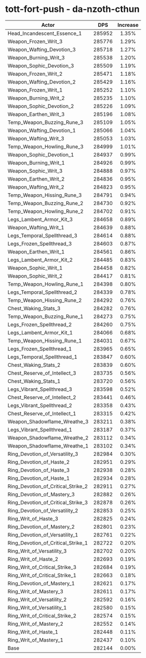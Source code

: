 # tott-fort-push - da-nzoth-cthun
| Actor | DPS | Increase |
|---|:---:|:---:|
|Head_Incandescent_Essence_1|285952|1.35%|
|Weapon_Frozen_Writ_3|285776|1.29%|
|Weapon_Wafting_Devotion_3|285718|1.27%|
|Weapon_Burning_Writ_3|285538|1.20%|
|Weapon_Sophic_Devotion_3|285509|1.19%|
|Weapon_Frozen_Writ_2|285471|1.18%|
|Weapon_Wafting_Devotion_2|285429|1.16%|
|Weapon_Frozen_Writ_1|285252|1.10%|
|Weapon_Burning_Writ_2|285235|1.10%|
|Weapon_Sophic_Devotion_2|285226|1.09%|
|Weapon_Earthen_Writ_3|285196|1.08%|
|Temp_Weapon_Buzzing_Rune_3|285109|1.05%|
|Weapon_Wafting_Devotion_1|285066|1.04%|
|Weapon_Wafting_Writ_3|285053|1.03%|
|Temp_Weapon_Howling_Rune_3|284999|1.01%|
|Weapon_Sophic_Devotion_1|284937|0.99%|
|Weapon_Burning_Writ_1|284926|0.99%|
|Weapon_Sophic_Writ_3|284888|0.97%|
|Weapon_Earthen_Writ_2|284836|0.95%|
|Weapon_Wafting_Writ_2|284823|0.95%|
|Temp_Weapon_Hissing_Rune_3|284791|0.94%|
|Temp_Weapon_Buzzing_Rune_2|284730|0.92%|
|Temp_Weapon_Howling_Rune_2|284702|0.91%|
|Legs_Lambent_Armor_Kit_3|284658|0.89%|
|Weapon_Wafting_Writ_1|284639|0.88%|
|Legs_Temporal_Spellthread_3|284614|0.88%|
|Legs_Frozen_Spellthread_3|284603|0.87%|
|Weapon_Earthen_Writ_1|284561|0.86%|
|Legs_Lambent_Armor_Kit_2|284485|0.83%|
|Weapon_Sophic_Writ_1|284458|0.82%|
|Weapon_Sophic_Writ_2|284417|0.81%|
|Temp_Weapon_Howling_Rune_1|284398|0.80%|
|Legs_Temporal_Spellthread_2|284339|0.78%|
|Temp_Weapon_Hissing_Rune_2|284292|0.76%|
|Chest_Waking_Stats_3|284282|0.76%|
|Temp_Weapon_Buzzing_Rune_1|284273|0.75%|
|Legs_Frozen_Spellthread_2|284260|0.75%|
|Legs_Lambent_Armor_Kit_1|284066|0.68%|
|Temp_Weapon_Hissing_Rune_1|284031|0.67%|
|Legs_Frozen_Spellthread_1|283965|0.65%|
|Legs_Temporal_Spellthread_1|283847|0.60%|
|Chest_Waking_Stats_2|283839|0.60%|
|Chest_Reserve_of_Intellect_3|283735|0.56%|
|Chest_Waking_Stats_1|283720|0.56%|
|Legs_Vibrant_Spellthread_3|283598|0.52%|
|Chest_Reserve_of_Intellect_2|283441|0.46%|
|Legs_Vibrant_Spellthread_2|283358|0.43%|
|Chest_Reserve_of_Intellect_1|283315|0.42%|
|Weapon_Shadowflame_Wreathe_3|283211|0.38%|
|Legs_Vibrant_Spellthread_1|283187|0.37%|
|Weapon_Shadowflame_Wreathe_2|283112|0.34%|
|Weapon_Shadowflame_Wreathe_1|283102|0.34%|
|Ring_Devotion_of_Versatility_3|282984|0.30%|
|Ring_Devotion_of_Haste_2|282951|0.29%|
|Ring_Devotion_of_Haste_3|282938|0.28%|
|Ring_Devotion_of_Haste_1|282934|0.28%|
|Ring_Devotion_of_Critical_Strike_2|282911|0.27%|
|Ring_Devotion_of_Mastery_3|282882|0.26%|
|Ring_Devotion_of_Critical_Strike_3|282878|0.26%|
|Ring_Devotion_of_Versatility_2|282853|0.25%|
|Ring_Writ_of_Haste_3|282825|0.24%|
|Ring_Devotion_of_Mastery_2|282801|0.23%|
|Ring_Devotion_of_Versatility_1|282761|0.22%|
|Ring_Devotion_of_Critical_Strike_1|282722|0.20%|
|Ring_Writ_of_Versatility_3|282702|0.20%|
|Ring_Writ_of_Haste_2|282693|0.19%|
|Ring_Writ_of_Critical_Strike_3|282684|0.19%|
|Ring_Writ_of_Critical_Strike_1|282663|0.18%|
|Ring_Devotion_of_Mastery_1|282621|0.17%|
|Ring_Writ_of_Mastery_3|282611|0.17%|
|Ring_Writ_of_Versatility_2|282592|0.16%|
|Ring_Writ_of_Versatility_1|282580|0.15%|
|Ring_Writ_of_Critical_Strike_2|282574|0.15%|
|Ring_Writ_of_Mastery_2|282552|0.14%|
|Ring_Writ_of_Haste_1|282448|0.11%|
|Ring_Writ_of_Mastery_1|282437|0.10%|
|Base|282144|0.00%|
